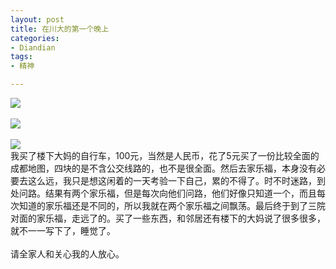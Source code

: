 ```yaml
---
layout: post
title: 在川大的第一个晚上
categories:
- Diandian
tags:
- 精神

---
```

<img src="http://m1.img.srcdd.com/farm4/d/2012/0627/10/508BB7F100B0E7C138AB817AF90C0BB9_B500_900_500_375.JPEG" />
<br />
<br />
<img src="http://m3.img.srcdd.com/farm4/d/2012/0627/10/55DBA1F07EC0B6DFB3AF7CED30DE5682_B500_900_500_375.JPEG" />
<br />
<br />
<img src="http://m3.img.srcdd.com/farm4/d/2012/0627/10/8BF500595A1C36D76A624DA92E46176C_B500_900_500_375.JPEG" />
<br />我买了楼下大妈的自行车，100元，当然是人民币，花了5元买了一份比较全面的成都地图，四块的是不含公交线路的，也不是很全面。然后去家乐福，本身没有必要去这么远，我只是想这闲着的一天考验一下自己，累的不得了。时不时迷路，到处问路。结果有两个家乐福，但是每次向他们问路，他们好像只知道一个，而且每次知道的家乐福还是不同的，所以我就在两个家乐福之间飘荡。最后终于到了三院对面的家乐福，走远了的。买了一些东西，和邻居还有楼下的大妈说了很多很多，就不一一写下了，睡觉了。
<br />
<br />请全家人和关心我的人放心。